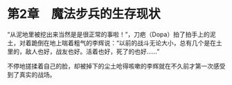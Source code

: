 # 第2章　魔法步兵的生存现状

“从泥地里被挖出来当然是是很正常的事啦！”，刀疤（Dopa）拍了拍手上的泥土，对着跪倒在地上喘着粗气的李辉说：“以前的战斗无论大小，总有几个是在土里的，敌人也好，战友也好。活着也好，死了的也好……”

不停地搓揉着自己的脸，却被掉下的尘土呛得咳嗽的李辉就在不久前才第一次感受到了真实的战场。


